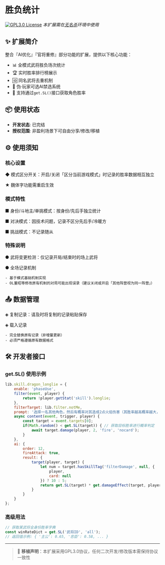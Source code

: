 # 胜负统计

[![GPL3.0 License](https://img.shields.io/badge/License-GPL3.0-green.svg)](https://opensource.org/licenses/) 
_本扩展需在[无名杀](https://github.com/libnoname/noname)环境中使用_

## ✨ 扩展简介

整合『AI优化』『官将重修』部分功能的扩展，提供以下核心功能：

- 📊 全模式武将胜负场次统计
- 🏆 实时胜率排行榜展示
- 🆔 同名武将去重机制
- 🤖 伪·玩家可选AI禁选系统
- 🔧 支持通过`get.SL()`接口获取角色胜率

## 📦 使用状态

- **开发状态**: 已完结
- **授权范围**: 非盈利场景下可自由分享/修改/移植

## ⚙️ 使用须知

### 核心设置

◆ 模式区分开关：开启/关闭「区分当前游戏模式」时记录的胜率数据相互独立

★ 魏体字功能需重启生效

### 模式特性

■ 身份/斗地主/单挑模式：按身份/先后手独立统计

■ 对决模式：因技术问题，记录不区分先后手/冷暖方

■ 挑战模式：不记录随从

### 特殊说明

● 武将变更检测：仅记录开局/结束时的场上武将

● 全场记录机制

	- 基于模式基础机制实现
	- OL董昭等修改原有机制的对局可能出现误录（建议关闭或开启「其他阵营视为同一阵营」）

## 📤 数据管理

◈ 复制记录：请及时将复制的记录粘贴保存

◈ 载入记录

	- 完全替换原有记录（非增量更新）
	- 必须严格遵循原有数据格式

## 🛠 开发者接口

### get.SL() 使用示例

```javascript
lib.skill.dragon_longlie = {
	enable: 'phaseUse',
	filter(event, player) {
		return !player.getStat('skill').longlie;
	},
	filterTarget: lib.filter.notMe,
	prompt: '选择一名其他角色，然后有概率对其造成2点火焰伤害（其胜率越高概率越大，无记录则默认50%）',
	async content(event, trigger, player) {
		const target = event.targets[0];
		if(Math.random() < get.SL(target)) { // 获取目标胜率进行概率判定
			await target.damage(player, 2, 'fire', 'nocard');
		}
	},
	ai: {
		order: 12,
		fireAttack: true,
		result: {
			target(player, target) {
				let num = target.hasSkillTag('filterDamage', null, {
					player,
					card: null
				}) ? 10 : 5;
				return get.SL(target) * get.damageEffect(target, player, target, 'fire') / num;
			}
		}
	}
};
```

### 高级用法

```javascript
// 获取某武将全身份胜率字典
const winRateDict = get.SL('武将ID', 'all'); 
// 返回值示例: { '主公': 0.65, '忠臣': 0.58, ... }
```

---

> 📌 **移植声明**：本扩展采用GPL3.0协议，任何二次开发/修改版本需保持协议一致性

